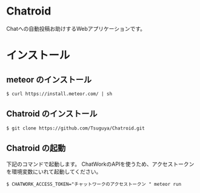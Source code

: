 # Chatroid
Chatへの自動投稿お助けするWebアプリケーションです。

# インストール

## meteor のインストール

````
$ curl https://install.meteor.com/ | sh

````

## Chatroid のインストール

````
$ git clone https://github.com/Tsuguya/Chatroid.git

````

## Chatroid の起動
下記のコマンドで起動します。
ChatWorkのAPIを使うため、アクセストークンを環境変数にいれて起動してください。

````
$ CHATWORK_ACCESS_TOKEN="チャットワークのアクセストークン " meteor run

````
